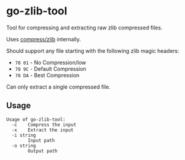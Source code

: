 # go-zlib-tool
Tool for compressing and extracting raw zlib compressed files.

Uses [compress/zlib](https://pkg.go.dev/compress/zlib) internally.

Should support any file starting with the following zlib magic headers:
- `78 01` - No Compression/low
- `78 9C` - Default Compression
- `78 DA` - Best Compression 

Can only extract a single compressed file.

## Usage

```
Usage of go-zlib-tool:
  -c    Compress the input
  -x    Extract the input
  -i string
        Input path
  -o string
        Output path
```
